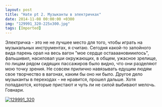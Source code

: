 ```yaml
---
layout: post
title: "Hate pt 2. Музыканты в электричках"
date: 2014-11-08 00:00:00 +0300
img: "129991_320-225x300.jpg"
tags: [Imported]
---
```


Электричка - это не не лучшее место для того, чтобы играть на музыкальных инструментах, я считаю. Сегодня какой-то запойного вида парень орал на весь вагон "мое сердце остаааановииилось", фальшивил, насиловал уши окружающих, в общем, ужасное зрелище, по лицам рядом сидящих пассажиров было видно, что они разделяют мою точку зрения. Не совсем прилично навязывать едущим людям свое творчество в вагонах, каким бы оно ни было.
Другое дело музыканты в переходах - не нравится, прошел дальше. Хотя попадаются, которые пристают и чуть ли не силой выбивают мелочь. Говнари.

[![129991_320](/blog/assets/129991_320-225x300.jpg)](https://vlaim.s3.amazonaws.com/uploads/2014/11/129991_320.jpg)
